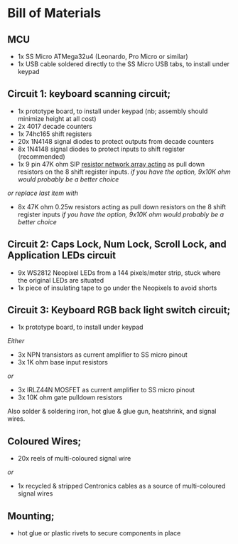 # Bill of Materials

## MCU
 -  1x SS Micro ATMega32u4 (Leonardo, Pro Micro or similar)
 -  1x USB cable soldered directly to the SS Micro USB tabs, to install under keypad

## Circuit 1: keyboard scanning circuit;
 -  1x  prototype board, to install under keypad (nb; assembly should minimize height at all cost)
 -  2x  4017 decade counters
 -  1x  74hc165 shift registers
 -  20x 1N4148 signal diodes to protect outputs from decade counters
 -  8x  1N4148 signal diodes to protect inputs to shift register (recommended)
 -  1x  9 pin 47K ohm SIP [resistor network array acting](https://www.youtube.com/watch?v=_DJ_xLOxnpE) as pull down resistors on the 8 shift register inputs. _if you have the option, 9x10K ohm would probably be a better choice_

 _or replace last item with_
 -  8x  47K ohm 0.25w resistors acting as pull down resistors on the 8 shift register inputs _if you have the option, 9x10K ohm would probably be a better choice_

## Circuit 2: Caps Lock, Num Lock, Scroll Lock, and Application LEDs circuit
 -  9x WS2812 Neopixel LEDs from a 144 pixels/meter strip, stuck where the original LEDs are situated
 -  1x piece of insulating tape to go under the Neopixels to avoid shorts

## Circuit 3: Keyboard RGB back light switch circuit;
 -  1x prototype board, to install under keypad

 _Either_
 -  3x NPN transistors as current amplifier to SS micro pinout
 -  3x 1K ohm base input resistors

 _or_
 -  3x IRLZ44N MOSFET as current amplifier to SS micro pinout
 -  3x 10K ohm gate pulldown resistors

Also solder & soldering iron, hot glue & glue gun, heatshrink, and signal wires.

## Coloured Wires;
 -  20x reels of multi-coloured signal wire

 _or_
 -  1x recycled & stripped Centronics cables as a source of multi-coloured signal wires

## Mounting;
 -  hot glue or plastic rivets to secure components in place
